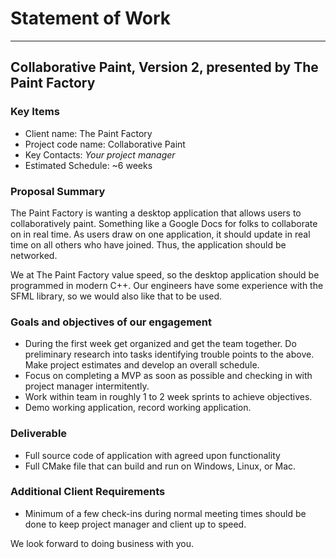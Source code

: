# Statement of Work

<hr>

## Collaborative Paint, Version 2, presented by The Paint Factory


### Key Items

* Client name: The Paint Factory
* Project code name: Collaborative Paint
* Key Contacts: *Your project manager*
* Estimated Schedule: ~6 weeks

### Proposal Summary

The Paint Factory is wanting a desktop application that allows users to collaboratively paint. Something like a Google Docs for folks to collaborate on in real time. As users draw on one application, it should update in real time on all others who have joined. Thus, the application should be networked.

We at The Paint Factory value speed, so the desktop application should be programmed in modern C++. Our engineers have some experience with the SFML library, so we would also like that to be used.

### Goals and objectives of our engagement

- During the first week get organized and get the team together. Do preliminary research into tasks identifying trouble points to the above. Make project estimates and develop an overall schedule.
- Focus on completing a MVP as soon as possible and checking in with project manager intermitently.
- Work within team in roughly 1 to 2 week sprints to achieve objectives.
- Demo working application, record working application.


### Deliverable

- Full source code of application with agreed upon functionality
- Full CMake file that can build and run on Windows, Linux, or Mac.


### Additional Client Requirements

- Minimum of a few check-ins during normal meeting times should be done to keep project manager and client up to speed.

We look forward to doing business with you.
